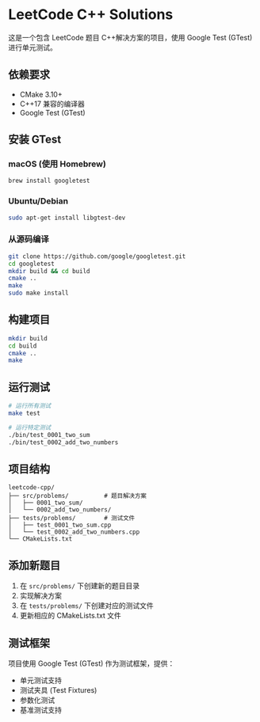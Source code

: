 # LeetCode C++ Solutions

这是一个包含 LeetCode 题目 C++解决方案的项目，使用 Google Test (GTest) 进行单元测试。

## 依赖要求

- CMake 3.10+
- C++17 兼容的编译器
- Google Test (GTest)

## 安装 GTest

### macOS (使用 Homebrew)

```bash
brew install googletest
```

### Ubuntu/Debian

```bash
sudo apt-get install libgtest-dev
```

### 从源码编译

```bash
git clone https://github.com/google/googletest.git
cd googletest
mkdir build && cd build
cmake ..
make
sudo make install
```

## 构建项目

```bash
mkdir build
cd build
cmake ..
make
```

## 运行测试

```bash
# 运行所有测试
make test

# 运行特定测试
./bin/test_0001_two_sum
./bin/test_0002_add_two_numbers
```

## 项目结构

```
leetcode-cpp/
├── src/problems/          # 题目解决方案
│   ├── 0001_two_sum/
│   └── 0002_add_two_numbers/
├── tests/problems/        # 测试文件
│   ├── test_0001_two_sum.cpp
│   └── test_0002_add_two_numbers.cpp
└── CMakeLists.txt
```

## 添加新题目

1. 在 `src/problems/` 下创建新的题目目录
2. 实现解决方案
3. 在 `tests/problems/` 下创建对应的测试文件
4. 更新相应的 CMakeLists.txt 文件

## 测试框架

项目使用 Google Test (GTest) 作为测试框架，提供：

- 单元测试支持
- 测试夹具 (Test Fixtures)
- 参数化测试
- 基准测试支持
